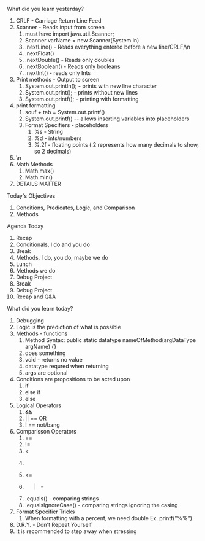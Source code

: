 What did you learn yesterday?

1. CRLF - Carriage Return Line Feed
2. Scanner - Reads input from screen
   1. must have import java.util.Scanner;
   2. Scanner varName = new Scanner(System.in)
   3. .nextLine() - Reads everything entered before a new line/CRLF/\n
   4. .nextFloat()
   5. .nextDouble() - Reads only doubles
   6. .nextBoolean() - Reads only booleans
   7. .nextInt() - reads only Ints
3. Print methods - Output to screen
   1. System.out.println(); - prints with new line character
   2. System.out.print(); - prints without new lines
   3. System.out.printf();  - printing with formatting
4. print formatting
   1. souf + tab = System.out.printf()
   2. System.out.printf() -- allows inserting variables into placeholders
   3. Format Specifiers - placeholders
      1. %s - String
      2. %d - ints/numbers
      3. %.2f - floating points (.2 represents how many decimals to show, so 2 decimals)
5. \n
6. Math Methods
   1. Math.max()
   2. Math.min()
7. DETAILS MATTER

Today's Objectives

1. Conditions, Predicates, Logic, and Comparison
2. Methods

Agenda Today

1. Recap 
2. Conditionals, I do and you do
3. Break
4. Methods, I do, you do, maybe we do
5. Lunch
6. Methods we do
7. Debug Project
8. Break
9. Debug Project
10. Recap and Q&A

What did you learn today?

1. Debugging
2. Logic is the prediction of what is possible
3. Methods - functions
   1. Method Syntax: public static datatype nameOfMethod(argDataType argName) {}
   2. does something
   3. void - returns no value
   4. datatype requred when returning
   5. args are optional
4. Conditions are propositions to be acted upon
   1. if
   2. else if
   3. else
5. Logical Operators
   1. &&
   2. || == OR
   3. ! == not/bang
6. Comparisson Operators
   1. ==
   2. !=
   3. <
   4. >
   5. <=
   6. >=
   7. .equals() - comparing strings
   8. .equalsIgnoreCase() - comparing strings ignoring the casing
7. Format Specifier Tricks
   1. When formatting with a percent, we need double Ex. printf("%%")
8. D.R.Y. - Don't Repeat Yourself
9. It is recommended to step away when stressing